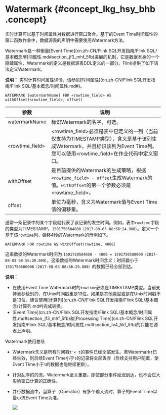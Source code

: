 # Watermark {#concept_lkg_hsy_bhb .concept}

实时计算可以基于时间属性对数据进行窗口聚合。基于的Event Time时间属性的窗口函数作业中，数据源表的声明中需要使用Watermark方法。

Watermark是一种衡量[Event Time](cn.zh-CN/Flink SQL开发指南/Flink SQL/基本概念/时间属性.md#section_jf3_mhf_5fb)进展的机制，它是数据本身的一个隐藏属性，Watermark的定义是数据源表DDL定义的一部分。Flink提供了如下语法定义Watermark。

**说明：** 实时计算时间属性详情，请参见[时间属性](cn.zh-CN/Flink SQL开发指南/Flink SQL/基本概念/时间属性.md#)。

``` {#codeblock_cm3_00a_ics .language-sql}
WATERMARK [watermarkName] FOR <rowtime_field> AS withOffset(<rowtime_field>, offset)
```

|参数|说明|
|--|--|
|watermarkName|标识Watermark的名字，可选。|
|<rowtime\_field\>|<rowtime\_field\>必须是表中已定义的一列（当前仅支持为TIMESTAMP类型），含义是基于该列生成Watermark，并且标识该列为Event Time列。您可以使用<rowtime\_field\>在作业代码中定义窗口。|
|withOffset|是目前提供的Watermark的生成策略，根据`<rowtime_field> - offset`生成Watermark的值。`withOffset`的第一个参数必须是<rowtime\_field\>。|
|offset|单位为毫秒，含义为Watermark值与Event Time值的偏移量。|

通常一条记录中的某个字段就代表了该记录的发生时间。例如，表中`rowtime`字段的类型为TIMESTAMP，`1501750584000（2017-08-03 08:56:24.000）`。定义一个基于该`rowtime`列，偏移4秒的Watermark的示例如下。

``` {#codeblock_qx1_snv_686}
WATERMARK FOR rowtime AS withOffset(rowtime, 4000)
```

这条数据的Watermark时间为 `1501750584000 - 4000 = 1501750580000（2017-08-03 08:56:20.000）`。这条数据的Watermark时间含义：时间戳小于`1501750580000（2017-08-03 08:56:20.000）`的数据已经全部到达。

**说明：** 

-   在使用Event Time Watermark时的`rowtime`必须是TIMESTAMP类型。当前支持毫秒级别的、在Unix时间戳里是13位。如果是其他类型或是在Unix时间戳不是13位，建议使用[计算列](cn.zh-CN/Flink SQL开发指南/Flink SQL/基本概念/计算列.md#)完成转换。
-   [Event Time](cn.zh-CN/Flink SQL开发指南/Flink SQL/基本概念/时间属性.md#section_jf3_mhf_5fb)和[Processing Time](cn.zh-CN/Flink SQL开发指南/Flink SQL/基本概念/时间属性.md#section_lv4_5kf_5fb)的只能在源表上声明。

Watermark使用总结 

-   Watermark含义是所有时间戳`t'< t`的事件已经全部发生。若Watermark`t`已经生效，则后续Event Time小于`t`的记录将全部丢弃（后续支持用户配置，使Event Time小于`t`的数据也能继续更新）。
-   针对乱序的的流，Watermark至关重要。即使部分事件延迟到达，也不会过大影响窗口计算的正确性。
-   并行数据流中，当算子（Operator）有多个输入流时，算子的Event Time以最小流Event Time为准。

    ![](images/40782_zh-CN.svg)


